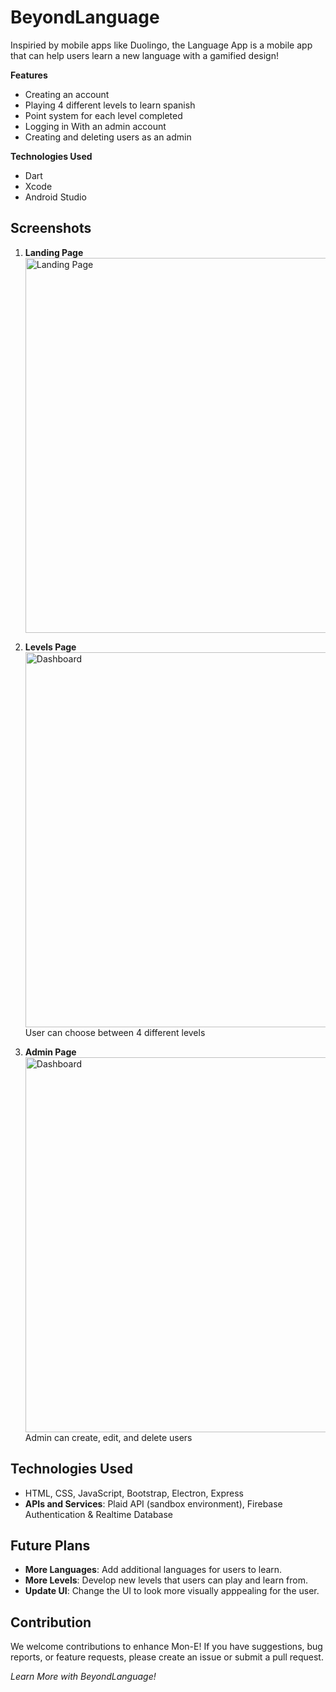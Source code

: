 # BeyondLanguage

Inspiried by mobile apps like Duolingo, the Language App is a mobile app that can help users learn a new language with a gamified design!


**Features**
- Creating an account
- Playing 4 different levels to learn spanish
- Point system for each level completed
- Logging in With an admin account
- Creating and deleting users as an admin


**Technologies Used**
- Dart
- Xcode
- Android Studio
## Screenshots

1. **Landing Page**
   <br/>
   <img width="600" alt="Landing Page" src="https://github.com/Yi-Terry/languageApp/assets/images/beyondlanguage3.png">
   <br/>
  
2. **Levels Page**
   <br/>
   <img width="600" alt="Dashboard" src="https://github.com/Yi-Terry/languageApp/assets/images/beyondlanguage1.png">
   <br/>
   User can choose between 4 different levels
   
3. **Admin Page**
   <br/>
   <img width="600" alt="Dashboard" src="https://github.com/Yi-Terry/languageApp/assets/images/beyondlanguage2.png">
   <br/>
   Admin can create, edit, and delete users 

## Technologies Used

- HTML, CSS, JavaScript, Bootstrap, Electron, Express
- **APIs and Services**: Plaid API (sandbox environment), Firebase Authentication & Realtime Database

## Future Plans

- **More Languages**: Add additional languages for users to learn.
- **More Levels**: Develop new levels that users can play and learn from.
- **Update UI**: Change the UI to look more visually apppealing for the user.

## Contribution

We welcome contributions to enhance Mon-E! If you have suggestions, bug reports, or feature requests, please create an issue or submit a pull request.


*Learn More with BeyondLanguage!*



